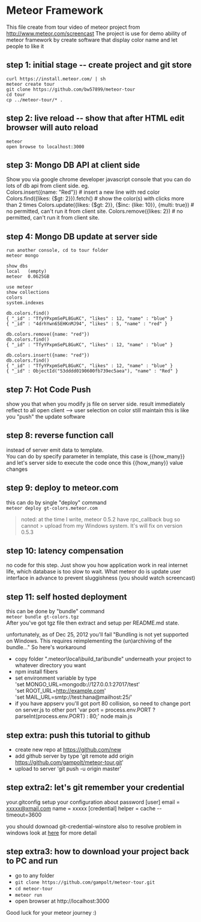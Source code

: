 # Meteor Framework
This file create from tour video of meteor project from http://www.meteor.com/screencast
The project is use for demo ability of meteor framework by create software that display color name and let people to like it

## step 1: initial stage -- create project and git store
	curl https://install.meteor.com/ | sh
	meteor create tour
	git clone https://github.com/bw57899/meteor-tour
	cd tour
	cp ../meteor-tour/* .

## step 2: live reload -- show that after HTML edit browser will auto reload
	meteor
	open browse to localhost:3000

## step 3: Mongo DB API at client side
Show you via google chrome developer javascript console that you can do lots of db api from client side. eg.  	
	Colors.insert({name: "Red"})             		# insert a new line with red color
	Colors.find({likes: {$gt: 2}}).fetch()  		# show the color(s) with clicks more than 2 times
	Colors.update({likes: {$gt: 2}}, {$inc: {like: 10}}, {multi: true})  # no permitted, can't run it from client site.
	Colors.remove({likes: 2})  			# no permitted, can't run it from client site.

## step 4: Mongo DB update at server side
    run another console, cd to tour folder
    meteor mongo
    
    show dbs
    local   (empty)
    meteor  0.0625GB
    
    use meteor
    show collections
    colors
    system.indexes
    
    db.colors.find()
    { "_id" : "TfyYPxpmSePL8GuKC", "likes" : 12, "name" : "blue" }
    { "_id" : "4drhYwn65EHKnMJ94", "likes" : 5, "name" : "red" }
    
    db.colors.remove({name: "red"})
    db.colors.find()
    { "_id" : "TfyYPxpmSePL8GuKC", "likes" : 12, "name" : "blue" }
    
    db.colors.insert({name: "red"})
    db.colors.find()
    { "_id" : "TfyYPxpmSePL8GuKC", "likes" : 12, "name" : "blue" }
    { "_id" : ObjectId("53dddd0190600fb739ec5aea"), "name" : "Red" }


## step 7: Hot Code Push
show you that when you modify js file on server side. result immediately reflect to all open client --> user selection on color still maintain
 this is like you "push" the update software

## step 8: reverse function call
instead of server emit data to template.  
You can do by specify parameter in template, this case is {{how_many}} and let's server side to execute the code once this {{how_many}} value changes

## step 9: deploy to meteor.com
this can do by single "deploy" command  
`meteor deploy gt-colors.meteor.com`
> noted: at the time I write, meteor 0.5.2 have rpc_callback bug so cannot > upload from my Windows system. It's will fix on version 0.5.3

## step 10: latency compensation
no code for this step. Just show you how application work in real internet life, which database is too slow to wait. What meteor do is update user interface in advance to prevent sluggishness (you should watch screencast)

## step 11: self hosted deployment
this can be done by "bundle" command  
`meteor bundle gt-colors.tgz`  
After you've got tgz file then extract and setup per README.md state.

unfortunately, as of Dec 25, 2012 you'll fail "Bundling is not yet supported on Windows. This requires reimplementing the (un)archiving of the bundle..." So here's workaround

* copy folder "\.meteor\local\build_tar\bundle\" underneath your project to whatever directory you want
* npm install fibers
* set environment variable by type  
'set MONGO_URL=mongodb://127.0.0.1:27017/test'  
'set ROOT_URL=http://example.com'  
'set MAIL_URL=smtp://test:hana@mailhost:25/'  
* if you have appserv you'll got port 80 collision, so need to change port on server.js to other port
'var port = process.env.PORT ? parseInt(process.env.PORT) : 80;'
node main.js

## step extra: push this tutorial to github
* create new repo at https://github.com/new
* add github server by type 'git remote add origin https://github.com/gampolt/meteor-tour.git'
* upload to server 'git push -u origin master'

## step extra2: let's git remember your credential
your.gitconfig setup your configuration about password
[user]
	email = xxxxx@xmail.com
	name = xxxxx
[credential]
	helper = cache --timeout=3600

you should downoad git-credential-winstore also to resolve problem in windows
look at [here](http://stackoverflow.com/questions/11693074/git-credential-cache-is-not-a-git-command) for more detail

## step extra3: how to download your project back to PC and run
* go to any folder
* `git clone https://github.com/gampolt/meteor-tour.git`
* `cd meteor-tour`
* `meteor run`
* open browser at http://localhost:3000

Good luck for your meteor journey :)


